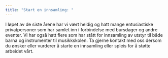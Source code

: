 ```yaml
---
title: "Start en innsamling: "
---
```

I løpet av de siste årene har vi vært heldig og hatt mange entusiastiske privatpersoner som har samlet inn i forbindelse med bursdager og andre eventer. Vi har også hatt flere som har stått for innsamling av utstyr til både barna og instrumenter til musikkskolen. Ta gjerne kontakt med oss dersom du ønsker eller vurderer å starte en innsamling eller spleis for å støtte arbeidet vårt.
